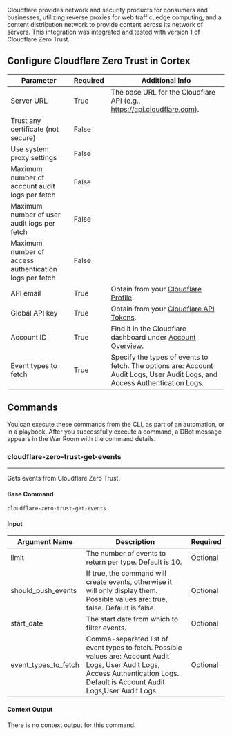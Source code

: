 Cloudflare provides network and security products for consumers and businesses, utilizing reverse proxies for web traffic, edge computing, and a content distribution network to provide content across its network of servers.
This integration was integrated and tested with version 1 of Cloudflare Zero Trust.

## Configure Cloudflare Zero Trust in Cortex


| **Parameter** | **Required** | **Additional Info** |
| --- | --- | --- |
| Server URL | True | The base URL for the Cloudflare API (e.g., <https://api.cloudflare.com>). |
| Trust any certificate (not secure) | False | |
| Use system proxy settings | False | |
| Maximum number of account audit logs per fetch | False | |
| Maximum number of user audit logs per fetch | False | |
| Maximum number of access authentication logs per fetch | False | |
| API email | True | Obtain from your [Cloudflare Profile](https://dash.cloudflare.com/profile). |
| Global API key | True | Obtain from your [Cloudflare API Tokens](https://dash.cloudflare.com/profile/api-tokens). |
| Account ID | True | Find it in the Cloudflare dashboard under [Account Overview](https://dash.cloudflare.com/). |
| Event types to fetch | True | Specify the types of events to fetch. The options are: Account Audit Logs, User Audit Logs, and Access Authentication Logs. |

## Commands

You can execute these commands from the CLI, as part of an automation, or in a playbook.
After you successfully execute a command, a DBot message appears in the War Room with the command details.

### cloudflare-zero-trust-get-events

***
Gets events from Cloudflare Zero Trust.

#### Base Command

`cloudflare-zero-trust-get-events`

#### Input

| **Argument Name** | **Description** | **Required** |
| --- | --- | --- |
| limit | The number of events to return per type. Default is 10. | Optional | 
| should_push_events | If true, the command will create events, otherwise it will only display them. Possible values are: true, false. Default is false. | Optional | 
| start_date | The start date from which to filter events. | Optional | 
| event_types_to_fetch | Comma-separated list of event types to fetch. Possible values are: Account Audit Logs, User Audit Logs, Access Authentication Logs. Default is Account Audit Logs,User Audit Logs. | Optional | 

#### Context Output

There is no context output for this command.
